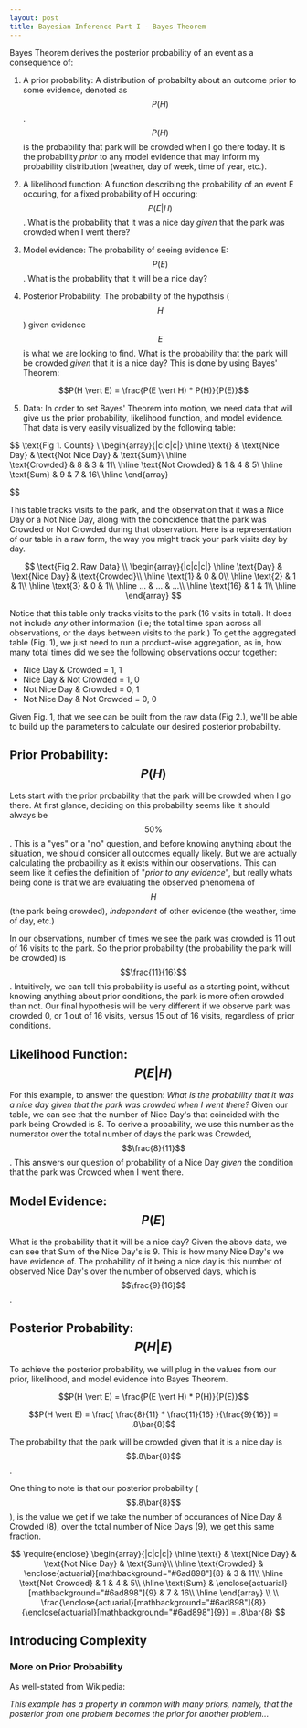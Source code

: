 ```yaml
---
layout: post
title: Bayesian Inference Part I - Bayes Theorem
---
```


Bayes Theorem derives the posterior probability of an event as a consequence of:

1. A prior probability: A distribution of probabilty about an outcome prior to some evidence, denoted as $$P(H)$$. $$P(H)$$ is the probability that park will be crowded when I go there today. It is the probability _prior_ to any model evidence that may inform my probability distribution (weather, day of week, time of year, etc.).  
  
2. A likelihood function: A function describing the probability of an event E occuring, for a fixed probability of H occuring: $$P(E \vert H)$$. What is the probability that it was a nice day _given_ that the park was crowded when I went there?

3. Model evidence: The probability of seeing evidence E: $$P(E)$$. What is the probability that it will be a nice day?  
  
4. Posterior Probability: The probability of the hypothsis ($$H$$) given evidence $$E$$ is what we are looking to find. What is the probability that the park will be crowded _given_ that it is a nice day? This is done by using Bayes' Theorem:  

$$P(H \vert E) = \frac{P(E \vert H) * P(H)}{P(E)}$$

5. Data: In order to set Bayes' Theorem into motion, we need data that will give us the prior probability, likelihood function, and model evidence. That data is very easily visualized by the following table:

$$
\text{Fig 1. Counts} \\
\begin{array}{|c|c|c|}
\hline
  \text{} & \text{Nice Day} & \text{Not Nice Day} & \text{Sum}\\ 
\hline  
   \text{Crowded} & 8 & 3 & 11\\ 
\hline
   \text{Not Crowded} & 1 & 4 & 5\\ 
\hline
   \text{Sum} & 9 & 7 & 16\\ 
\hline
\end{array}

$$

This table tracks visits to the park, and the observation that it was a Nice Day or a Not Nice Day, along with the coincidence that the park was Crowded or Not Crowded during that observation. 
Here is a representation of our table in a raw form, the way you might track your park visits day by day.

$$
\text{Fig 2. Raw Data} \\
\begin{array}{|c|c|c|}
\hline
  \text{Day} & \text{Nice Day} & \text{Crowded}\\ 
\hline  
   \text{1} & 0 & 0\\ 
\hline  
   \text{2} & 1 & 1\\ 
\hline  
   \text{3} & 0 & 1\\ 
\hline  
   ... & ... & ...\\
\hline  
   \text{16} & 1 & 1\\             
\hline
\end{array}
$$

Notice that this table only tracks visits to the park (16 visits in total). It does not include _any_ other information (i.e; the total time span across all observations, or the days between visits to the park.) To get the aggregated table (Fig. 1), we just need to run a product-wise aggregation, as in, how many total times did we see the following observations occur together:  

- Nice Day & Crowded = 1, 1  
- Nice Day & Not Crowded = 1, 0  
- Not Nice Day & Crowded = 0, 1  
- Not Nice Day & Not Crowded = 0, 0  

Given Fig. 1, that we see can be built from the raw data (Fig 2.), we'll be able to build up the parameters to calculate our desired posterior probability.  

## Prior Probability: $$P(H)$$
Lets start with the prior probability that the park will be crowded when I go there. At first glance, deciding on this probability seems like it should always be $$50\%$$. This is a "yes" or a "no" question, and before knowing anything about the situation, we should consider all outcomes equally likely. But we are actually calculating the probability as it exists within our observations. This can seem like it defies the definition of "_prior to any evidence_", but really whats being done is that we are evaluating the observed phenomena of $$H$$ (the park being crowded), _independent_ of other evidence (the weather, time of day, etc.)  

In our observations, number of times we see the park was crowded is 11 out of 16 visits to the park. So the prior probability (the probability the park will be crowded) is $$\frac{11}{16}$$. Intuitively, we can tell this probability is useful as a starting point, without knowing anything about prior conditions, the park is more often crowded than not. Our final hypothesis will be very different if we observe park was crowded 0, or 1 out of 16 visits, versus 15 out of 16 visits, regardless of prior conditions.   

## Likelihood Function: $$P(E \vert H)$$
For this example, to answer the question: _What is the probability that it was a nice day given that the park was crowded when I went there?_ Given our table, we can see that the number of Nice Day's that coincided with the park being Crowded is 8. To derive a probability, we use this number as the numerator over the total number of days the park was Crowded, $$\frac{8}{11}$$. This answers our question of probability of a Nice Day _given_ the condition that the park was Crowded when I went there.


## Model Evidence: $${P(E)}$$
What is the probability that it will be a nice day? Given the above data, we can see that Sum of the Nice Day's is 9. This is how many Nice Day's we have evidence of. The probability of it being a nice day is this number of observed Nice Day's over the number of observed days, which is $$\frac{9}{16}$$.


## Posterior Probability: $$P(H \vert E)$$
To achieve the posterior probability, we will plug in the values from our prior, likelihood, and model evidence into Bayes Theorem.

$$P(H \vert E) = \frac{P(E \vert H) * P(H)}{P(E)}$$

$$P(H \vert E) = \frac{ \frac{8}{11} * \frac{11}{16} }{\frac{9}{16}} = .8\bar{8}$$

The probability that the park will be crowded given that it is a nice day is $$.8\bar{8}$$.

One thing to note is that our posterior probability ($$.8\bar{8}$$), is the value we get if we take the number of occurances of Nice Day & Crowded (8), over the total number of Nice Days (9), we get this same fraction.

$$
\require{enclose} 
\begin{array}{|c|c|c|}
\hline
  \text{} & \text{Nice Day} & \text{Not Nice Day} & \text{Sum}\\ 
\hline  
   \text{Crowded} & \enclose{actuarial}[mathbackground="#6ad898"]{8} & 3 & 11\\ 
\hline
   \text{Not Crowded} & 1 & 4 & 5\\ 
\hline
   \text{Sum} & \enclose{actuarial}[mathbackground="#6ad898"]{9} & 7 & 16\\ 
\hline
\end{array}
\\  
\\
\frac{\enclose{actuarial}[mathbackground="#6ad898"]{8}}{\enclose{actuarial}[mathbackground="#6ad898"]{9}} = .8\bar{8}
$$
## Introducing Complexity


### More on Prior Probability

As well-stated from Wikipedia:  

_This example has a property in common with many priors, namely, that the posterior from one problem becomes the prior for another problem..._

